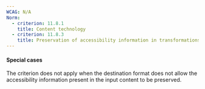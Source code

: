 ```yaml
---
WCAG: N/A 
Norm:
  - criterion: 11.8.1
    title: Content technology
  - criterion: 11.8.3
    title: Preservation of accessibility information in transformations
---
```


#### Special cases

The criterion does not apply when the destination format does not allow the accessibility information present in the input content to be preserved.